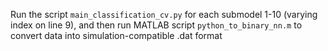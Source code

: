 Run the script `main_classification_cv.py` for each submodel 1-10 (varying index on line 9), and then run MATLAB script `python_to_binary_nn.m` to convert data into simulation-compatible .dat format
